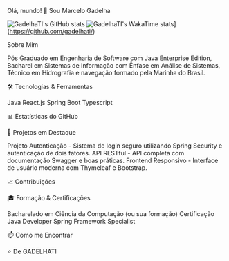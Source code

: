 Olá, mundo! 👋 Sou Marcelo Gadelha

![GadelhaTI's GitHub stats](https://github-readme-stats.vercel.app/api?username=gadelhati&show_icons=true&theme=transparent)
![GadelhaTI's WakaTime stats](https://github-readme-stats.vercel.app/api/wakatime?username=gadelhati)](https://github.com/gadelhati/)

Sobre Mim

Pós Graduado em Engenharia de Software com Java Enterprise Edition, Bacharel em Sistemas de Informação com Ênfase em Análise de Sistemas, Técnico em Hidrografia e navegação formado pela 
Marinha do Brasil.

🛠️ Tecnologias & Ferramentas

Java
React.js
Spring Boot
Typescript

📊 Estatísticas do GitHub

🌟 Projetos em Destaque

Projeto Autenticação - Sistema de login seguro utilizando Spring Security e autenticação de dois fatores.
API RESTful - API completa com documentação Swagger e boas práticas.
Frontend Responsivo - Interface de usuário moderna com Thymeleaf e Bootstrap.

📈 Contribuições

<!-- Substitua "SEUUSERNAME" pelo seu nome de usuário do GitHub -->

🎓 Formação & Certificações

Bacharelado em Ciência da Computação (ou sua formação)
Certificação Java Developer
Spring Framework Specialist

📫 Como me Encontrar

⭐️ De GADELHATI

<!-- Não se esqueça de substituir "SEUUSERNAME" pelo seu nome de usuário real do GitHub em todos os locais marcados --
